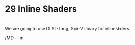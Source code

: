 #
#  ****29 Inline Shaders****
#

We are going to use GLSL-Lang, Spir-V library for inlineshders.


/MD -- m


